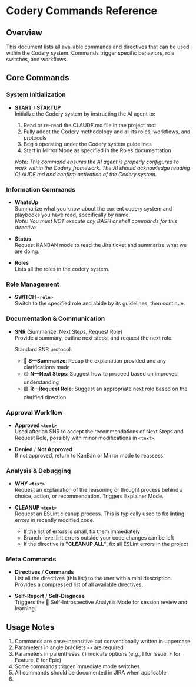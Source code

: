 # Codery Commands Reference

## Overview

This document lists all available commands and directives that can be used within the Codery system. Commands trigger specific behaviors, role switches, and workflows.

## Core Commands

### System Initialization

- **START** / **STARTUP**  
  Initialize the Codery system by instructing the AI agent to:
  1. Read or re-read the CLAUDE.md file in the project root
  2. Fully adopt the Codery methodology and all its roles, workflows, and protocols
  3. Begin operating under the Codery system guidelines
  4. Start in Mirror Mode as specified in the Roles documentation
  
  _Note: This command ensures the AI agent is properly configured to work within the Codery framework. The AI should acknowledge reading CLAUDE.md and confirm activation of the Codery system._

### Information Commands

- **WhatsUp**  
  Summarize what you know about the current codery system and playbooks you have read, specifically by name.  
  _Note: You must NOT execute any BASH or shell commands for this directive._

- **Status**  
  Request KANBAN mode to read the Jira ticket and summarize what we are doing.

- **Roles**  
  Lists all the roles in the codery system.

### Role Management

- **SWITCH `<role>`**  
  Switch to the specified role and abide by its guidelines, then continue.

### Documentation & Communication

- **SNR** (Summarize, Next Steps, Request Role)  
  Provide a summary, outline next steps, and request the next role.
  
  Standard SNR protocol:
  - 🔷 **S—Summarize**: Recap the explanation provided and any clarifications made
  - 🟡 **N—Next Steps**: Suggest how to proceed based on improved understanding  
  - 🟩 **R—Request Role**: Suggest an appropriate next role based on the clarified direction

### Approval Workflow

- **Approved `<text>`**  
  Used after an SNR to accept the recommendations of Next Steps and Request Role, possibly with minor modifications in `<text>`.

- **Denied** / **Not Approved**  
  If not approved, return to KanBan or Mirror mode to reassess.

### Analysis & Debugging

- **WHY `<text>`**  
  Request an explanation of the reasoning or thought process behind a choice, action, or recommendation. Triggers Explainer Mode.

- **CLEANUP `<text>`**  
  Request an ESLint cleanup process. This is typically used to fix linting errors in recently modified code.
  - If the list of errors is small, fix them immediately
  - Branch-level lint errors outside your code changes can be left
  - If the directive is **"CLEANUP ALL"**, fix all ESLint errors in the project

### Meta Commands

- **Directives** / **Commands**  
  List all the directives (this list) to the user with a mini description. Provides a compressed list of all available directives.

- **Self-Report** / **Self-Diagnose**  
  Triggers the 🔬 Self-Introspective Analysis Mode for session review and learning.

## Usage Notes

1. Commands are case-insensitive but conventionally written in uppercase
2. Parameters in angle brackets `<>` are required
3. Parameters in parentheses `()` indicate options (e.g., I for Issue, F for Feature, E for Epic)
4. Some commands trigger immediate mode switches
5. All commands should be documented in JIRA when applicable
6. 